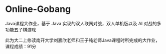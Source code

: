 # Online-Gobang
Java课程大作业，基于 Java 实现的双人联网对战，双人单机版以及 AI 对战的多功能五子棋游戏


此为大二上修读南开大学刘嘉欣老师和王子纯老师Java课程时所完成的大作业，课程成绩：91分
